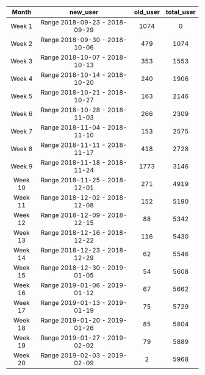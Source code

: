 |<center>Month</center>|<center>new_user</center>|<center>old_user</center>|<center>total_user</center>| 
|:------:|:-----------------------:|:--------:|:--------:| 
|<center>Week 1</center>|<center>Range 2018-09-23 - 2018-09-29</center>|<center>1074</center>|<center>0</center>|<center>1074</center>| 
|<center>Week 2</center>|<center>Range 2018-09-30 - 2018-10-06</center>|<center>479</center>|<center>1074</center>|<center>1553</center>| 
|<center>Week 3</center>|<center>Range 2018-10-07 - 2018-10-13</center>|<center>353</center>|<center>1553</center>|<center>1906</center>| 
|<center>Week 4</center>|<center>Range 2018-10-14 - 2018-10-20</center>|<center>240</center>|<center>1906</center>|<center>2146</center>| 
|<center>Week 5</center>|<center>Range 2018-10-21 - 2018-10-27</center>|<center>163</center>|<center>2146</center>|<center>2309</center>| 
|<center>Week 6</center>|<center>Range 2018-10-28 - 2018-11-03</center>|<center>266</center>|<center>2309</center>|<center>2575</center>| 
|<center>Week 7</center>|<center>Range 2018-11-04 - 2018-11-10</center>|<center>153</center>|<center>2575</center>|<center>2728</center>| 
|<center>Week 8</center>|<center>Range 2018-11-11 - 2018-11-17</center>|<center>418</center>|<center>2728</center>|<center>3146</center>| 
|<center>Week 9</center>|<center>Range 2018-11-18 - 2018-11-24</center>|<center>1773</center>|<center>3146</center>|<center>4919</center>| 
|<center>Week 10</center>|<center>Range 2018-11-25 - 2018-12-01</center>|<center>271</center>|<center>4919</center>|<center>5190</center>| 
|<center>Week 11</center>|<center>Range 2018-12-02 - 2018-12-08</center>|<center>152</center>|<center>5190</center>|<center>5342</center>| 
|<center>Week 12</center>|<center>Range 2018-12-09 - 2018-12-15</center>|<center>88</center>|<center>5342</center>|<center>5430</center>| 
|<center>Week 13</center>|<center>Range 2018-12-16 - 2018-12-22</center>|<center>116</center>|<center>5430</center>|<center>5546</center>| 
|<center>Week 14</center>|<center>Range 2018-12-23 - 2018-12-29</center>|<center>62</center>|<center>5546</center>|<center>5608</center>| 
|<center>Week 15</center>|<center>Range 2018-12-30 - 2019-01-05</center>|<center>54</center>|<center>5608</center>|<center>5662</center>| 
|<center>Week 16</center>|<center>Range 2019-01-06 - 2019-01-12</center>|<center>67</center>|<center>5662</center>|<center>5729</center>| 
|<center>Week 17</center>|<center>Range 2019-01-13 - 2019-01-19</center>|<center>75</center>|<center>5729</center>|<center>5804</center>| 
|<center>Week 18</center>|<center>Range 2019-01-20 - 2019-01-26</center>|<center>85</center>|<center>5804</center>|<center>5889</center>| 
|<center>Week 19</center>|<center>Range 2019-01-27 - 2019-02-02</center>|<center>79</center>|<center>5889</center>|<center>5968</center>| 
|<center>Week 20</center>|<center>Range 2019-02-03 - 2019-02-09</center>|<center>2</center>|<center>5968</center>|<center>5970</center>| 
